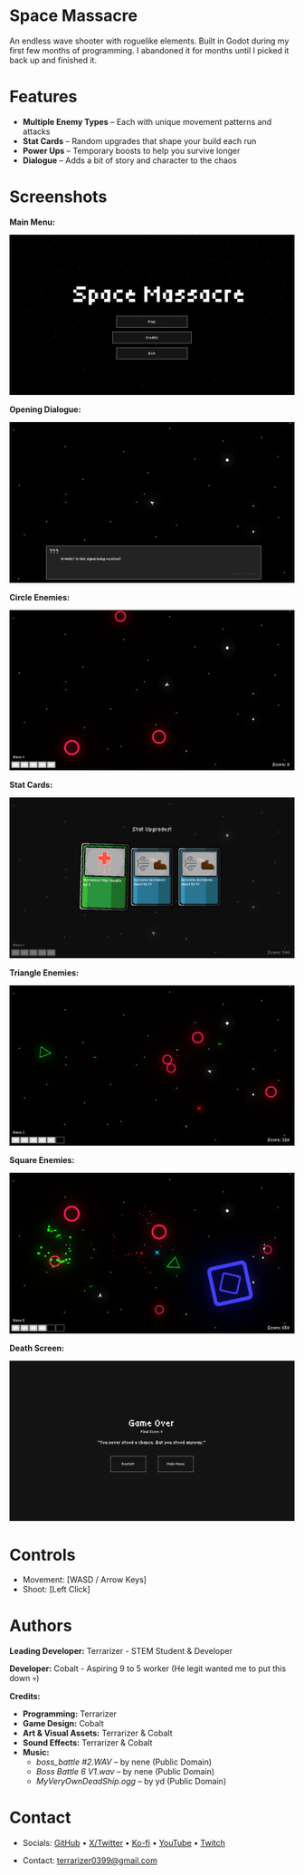 # Space Massacre

An endless wave shooter with roguelike elements. Built in Godot during my first few months of programming. I abandoned it for months until I picked it back up and finished it.

# Features
- **Multiple Enemy Types** – Each with unique movement patterns and attacks
- **Stat Cards** – Random upgrades that shape your build each run
- **Power Ups** – Temporary boosts to help you survive longer
- **Dialogue** – Adds a bit of story and character to the chaos

# Screenshots

**Main Menu:**

![Main Menu](Assets/Screenshots/Godot%20Engine%20Screenshot%202025.08.23%20-%2017.10.26.37.png)

**Opening Dialogue:**

![Opening Dialogue](Assets/Screenshots/Godot%20Engine%20Screenshot%202025.08.22%20-%2020.05.29.68.png)

**Circle Enemies:**

![Circles](Assets/Screenshots/Godot%20Engine%20Screenshot%202025.08.22%20-%2020.05.46.01.png)

**Stat Cards:**

![Stat Cards](Assets/Screenshots/Godot%20Engine%20Screenshot%202025.08.22%20-%2020.06.04.38.png)

**Triangle Enemies:**

![Triangles](Assets/Screenshots/Godot%20Engine%20Screenshot%202025.08.22%20-%2020.06.39.81.png)

**Square Enemies:**

![Squares](Assets/Screenshots/Godot%20Engine%20Screenshot%202025.08.22%20-%2020.07.19.83.png)

**Death Screen:**

![Ending Screen](Assets/Screenshots/Godot%20Engine%20Screenshot%202025.08.23%20-%2016.58.33.19.png)

# Controls
- Movement: [WASD / Arrow Keys]
- Shoot: [Left Click]

# Authors

**Leading Developer:** Terrarizer - STEM Student & Developer

**Developer:** Cobalt - Aspiring 9 to 5 worker (He legit wanted me to put this down 💀)

**Credits:**
- **Programming:** Terrarizer 
- **Game Design:** Cobalt
- **Art & Visual Assets:** Terrarizer & Cobalt  
- **Sound Effects:** Terrarizer & Cobalt
- **Music:**  
  - *boss_battle #2.WAV* – by nene (Public Domain)  
  - *Boss Battle 6 V1.wav* – by nene (Public Domain)  
  - *MyVeryOwnDeadShip.ogg* – by yd (Public Domain)  

# Contact
- Socials: [GitHub](https://github.com/Terrarizer03) • [X/Twitter](https://x.com/Terrarizer_) • [Ko-fi](https://ko-fi.com/terrarizer) • [YouTube](https://www.youtube.com/@terrarizer3) • [Twitch](https://www.twitch.tv/terrarizer_)

- Contact: terrarizer0399@gmail.com
